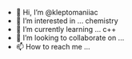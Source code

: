 - 👋 Hi, I’m @kleptomaniiac
- 👀 I’m interested in ... chemistry
- 🌱 I’m currently learning ... c++
- 💞️ I’m looking to collaborate on ... 
- 📫 How to reach me ...

<!---
kleptomaniiac/kleptomaniiac is a ✨ special ✨ repository because its `README.md` (this file) appears on your GitHub profile.
You can click the Preview link to take a look at your changes.
--->
